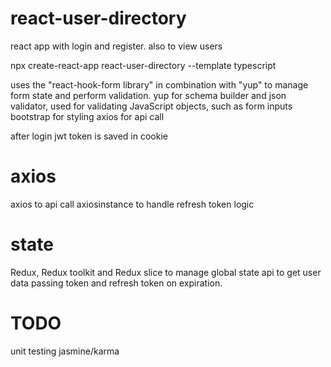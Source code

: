 # react-user-directory
react app with login and register. also to view users

npx create-react-app react-user-directory --template typescript

uses the "react-hook-form library" in combination with "yup" to manage form state and perform validation.
yup for schema builder and json validator, used for validating JavaScript objects, such as form inputs
bootstrap for styling
axios for api call

after login jwt token is saved in cookie

# axios
axios to api call
axiosinstance to handle refresh token logic

# state
Redux, Redux toolkit and Redux slice to manage global state
api to get user data passing token and refresh token on expiration. 

# TODO
unit testing jasmine/karma
